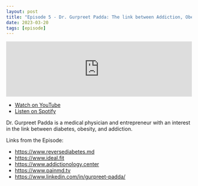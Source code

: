 ```yaml
---
layout: post
title: "Episode 5 - Dr. Gurpreet Padda: The link between Addiction, Obesity, and Diabetes"
date: 2023-03-20
tags: [episode]
---
```


<iframe src="https://player.rss.com/jimmyneville/873630" style="width: 100%" title="The Jimmy Neville Podcast" frameborder="0" allow="accelerometer; autoplay; clipboard-write; encrypted-media; gyroscope; picture-in-picture" allowfullscreen><a href="https://rss.com/podcasts/jimmyneville/873630/">#5 - Dr. Gurpreet Padda: The link between Addiction, Obesity, and Diabetes | RSS.com</a></iframe>

- [Watch on YouTube](https://www.youtube.com/watch?v=TL7yeeBPZjw)
- [Listen on Spotify](https://open.spotify.com/episode/101V3YHBe63D0tlx6hbgtY)

Dr. Gurpreet Padda is a medical physician and entrepreneur with an interest in the link between diabetes, obesity, and addiction.

Links from the Episode:

- https://www.reversediabetes.md
- https://www.ideal.fit
- https://www.addictionology.center
- https://www.painmd.tv
- https://www.linkedin.com/in/gurpreet-padda/
